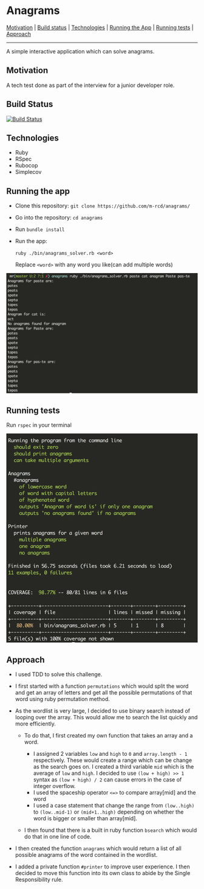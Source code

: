 # Anagrams

[Motivation](#motivation) | [Build status](#build-status) | [Technologies](#technologies) | [Running the App](#running-the-app) | [Running tests](#running-tests)  | [Approach](#approach)  

----
A simple interactive application which can solve anagrams.

##  <a name="motivation">**Motivation**</a>

A tech test done as part of the interview for a junior developer role.

##  <a name="build-status">**Build Status**</a>

[![Build Status](https://travis-ci.org/m-rcd/anagrams.svg?branch=master)](https://travis-ci.org/m-rcd/anagrams)

##  <a name="technologies">**Technologies**</a>
- Ruby
- RSpec
- Rubocop
- Simplecov

##  <a name="running-the-app">**Running the app**</a>

- Clone this repository:
   `git clone https://github.com/m-rcd/anagrams/`

- Go into the repository: `cd anagrams`

- Run `bundle install`

- Run the app:

  `ruby ./bin/anagrams_solver.rb <word>`

  Replace `<word>` with any word you like(can add multiple words)

![anagrams](anagram.png)

##  <a name="running-tests">**Running tests**</a>

Run `rspec` in your terminal

![tests](test.png)

##  <a name="approach">**Approach**</a>

- I used TDD to solve this challenge.

- I first started with a function `permutations` which would split the word and get an array of letters and get all the possible permutations of that word using ruby permutation method.

- As the wordlist is very large, I decided to use binary search instead of looping over the array. This would allow me to search the list quickly and more efficiently.
  - To do that, I first created my own function that takes an array and a word.
    - I assigned 2 variables `low` and `high`  to `0` and `array.length - 1` respectively. These would create a range which can be change as the search goes on. I created a third variable `mid` which is the average of `low` and `high`. I decided to use `(low + high) >> 1` syntax as `(low + high) / 2` can cause errors in the case of integer overflow.
    - I used the spaceship operator `<=>` to compare array[mid] and the word
    - I used a case statement that change the range from `(low..high)` to `(low..mid-1)` or `(mid+1..high)` depending on whether the word is bigger or smaller than array[mid].

  - I then found that there is a built in ruby function `bsearch` which would do that in one line of code.

- I then created the function `anagrams` which would return a list of all possible anagrams of the word contained in the wordlist.
- I added a private function `#printer` to improve user experience. I then decided to move this function into its own class to abide by the Single Responsibility rule.
